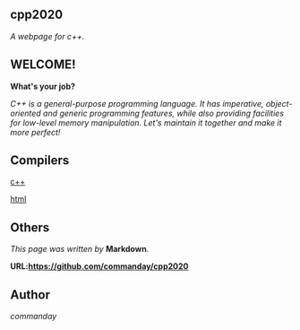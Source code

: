 ## cpp2020

*A webpage for c++.*
## WELCOME!
**What's your job?**

*C++ is a general-purpose programming language. It has imperative, object-oriented and generic programming features, while also providing facilities for low-level memory manipulation. Let's maintain it together and make it more perfect!*
## Compilers

[c++](https://c.runoob.com/compile/12)

[html](https://c.runoob.com/front-end/61)
## Others
*This page was written by* __Markdown__.

__URL:https://github.com/commanday/cpp2020__
## Author

*commanday*

